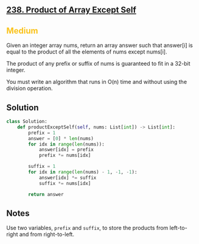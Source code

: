 ## [238. Product of Array Except Self](https://leetcode.com/problems/product-of-array-except-self/)

<h2 style="color:#fac31d">Medium</h2>

Given an integer array nums, return an array answer such that answer[i] is equal to the product of all the elements of nums except nums[i].

The product of any prefix or suffix of nums is guaranteed to fit in a 32-bit integer.

You must write an algorithm that runs in O(n) time and without using the division operation.

## Solution
```python
class Solution:
    def productExceptSelf(self, nums: List[int]) -> List[int]:
        prefix = 1
        answer = [0] * len(nums)
        for idx in range(len(nums)):
            answer[idx] = prefix
            prefix *= nums[idx]

        suffix = 1
        for idx in range(len(nums) - 1, -1, -1):
            answer[idx] *= suffix
            suffix *= nums[idx]

        return answer
```

## Notes
Use two variables, `prefix` and `suffix`, to store the products from left-to-right and from right-to-left.
